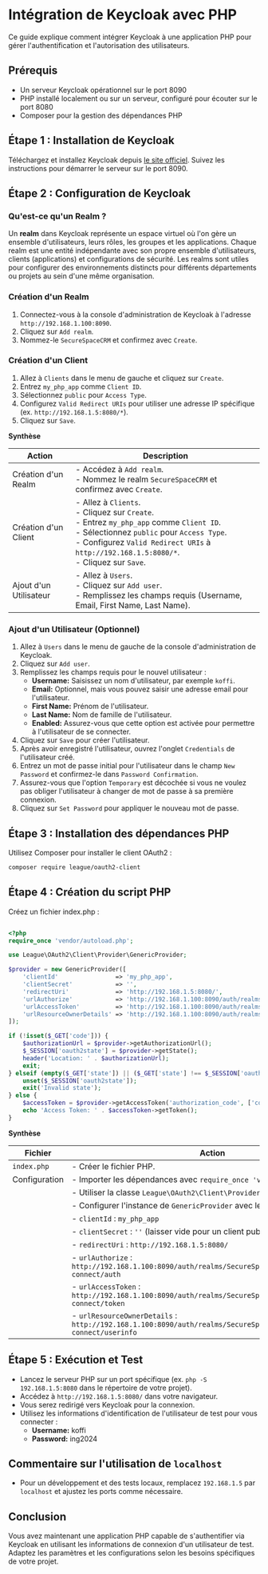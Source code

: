 
# Intégration de Keycloak avec PHP

Ce guide explique comment intégrer Keycloak à une application PHP pour gérer l'authentification et l'autorisation des utilisateurs.

## Prérequis

- Un serveur Keycloak opérationnel sur le port 8090
- PHP installé localement ou sur un serveur, configuré pour écouter sur le port 8080
- Composer pour la gestion des dépendances PHP

## Étape 1 : Installation de Keycloak

Téléchargez et installez Keycloak depuis [le site officiel](https://www.keycloak.org/downloads.html). Suivez les instructions pour démarrer le serveur sur le port 8090.

## Étape 2 : Configuration de Keycloak

### Qu'est-ce qu'un Realm ?

Un **realm** dans Keycloak représente un espace virtuel où l'on gère un ensemble d'utilisateurs, leurs rôles, les groupes et les applications. Chaque realm est une entité indépendante avec son propre ensemble d'utilisateurs, clients (applications) et configurations de sécurité. Les realms sont utiles pour configurer des environnements distincts pour différents départements ou projets au sein d'une même organisation.

### Création d'un Realm

1. Connectez-vous à la console d'administration de Keycloak à l'adresse `http://192.168.1.100:8090`.
2. Cliquez sur `Add realm`.
3. Nommez-le `SecureSpaceCRM` et confirmez avec `Create`.

### Création d'un Client

1. Allez à `Clients` dans le menu de gauche et cliquez sur `Create`.
2. Entrez `my_php_app` comme `Client ID`.
3. Sélectionnez `public` pour `Access Type`.
4. Configurez `Valid Redirect URIs` pour utiliser une adresse IP spécifique (ex. `http://192.168.1.5:8080/*`).
5. Cliquez sur `Save`.

**Synthèse**
   
| Action                       | Description                                                                                                                                                      |
|------------------------------|------------------------------------------------------------------------------------------------------------------------------------------------------------------|
| Création d'un Realm          | - Accédez à `Add realm`.<br>- Nommez le realm `SecureSpaceCRM` et confirmez avec `Create`.                                                                        |
| Création d'un Client         | - Allez à `Clients`.<br>- Cliquez sur `Create`.<br>- Entrez `my_php_app` comme `Client ID`.<br>- Sélectionnez `public` pour `Access Type`.<br>- Configurez `Valid Redirect URIs` à `http://192.168.1.5:8080/*`.<br>- Cliquez sur `Save`. |
| Ajout d'un Utilisateur       | - Allez à `Users`.<br>- Cliquez sur `Add user`.<br>- Remplissez les champs requis (Username, Email, First Name, Last Name).


### Ajout d'un Utilisateur (Optionnel)

1. Allez à `Users` dans le menu de gauche de la console d'administration de Keycloak.
2. Cliquez sur `Add user`.
3. Remplissez les champs requis pour le nouvel utilisateur :
   - **Username:** Saisissez un nom d'utilisateur, par exemple `koffi`.
   - **Email:** Optionnel, mais vous pouvez saisir une adresse email pour l'utilisateur.
   - **First Name:** Prénom de l'utilisateur.
   - **Last Name:** Nom de famille de l'utilisateur.
   - **Enabled:** Assurez-vous que cette option est activée pour permettre à l'utilisateur de se connecter.
4. Cliquez sur `Save` pour créer l'utilisateur.
5. Après avoir enregistré l'utilisateur, ouvrez l'onglet `Credentials` de l'utilisateur créé.
6. Entrez un mot de passe initial pour l'utilisateur dans le champ `New Password` et confirmez-le dans `Password Confirmation`.
7. Assurez-vous que l'option `Temporary` est décochée si vous ne voulez pas obliger l'utilisateur à changer de mot de passe à sa première connexion.
8. Cliquez sur `Set Password` pour appliquer le nouveau mot de passe.

## Étape 3 : Installation des dépendances PHP

Utilisez Composer pour installer le client OAuth2 :

```bash
composer require league/oauth2-client
```
## Étape 4 : Création du script PHP



Créez un fichier index.php :

```php

<?php
require_once 'vendor/autoload.php';

use League\OAuth2\Client\Provider\GenericProvider;

$provider = new GenericProvider([
    'clientId'                => 'my_php_app',
    'clientSecret'            => '',
    'redirectUri'             => 'http://192.168.1.5:8080/',
    'urlAuthorize'            => 'http://192.168.1.100:8090/auth/realms/SecureSpaceCRM/protocol/openid-connect/auth',
    'urlAccessToken'          => 'http://192.168.1.100:8090/auth/realms/SecureSpaceCRM/protocol/openid-connect/token',
    'urlResourceOwnerDetails' => 'http://192.168.1.100:8090/auth/realms/SecureSpaceCRM/protocol/openid-connect/userinfo'
]);

if (!isset($_GET['code'])) {
    $authorizationUrl = $provider->getAuthorizationUrl();
    $_SESSION['oauth2state'] = $provider->getState();
    header('Location: ' . $authorizationUrl);
    exit;
} elseif (empty($_GET['state']) || ($_GET['state'] !== $_SESSION['oauth2state'])) {
    unset($_SESSION['oauth2state']);
    exit('Invalid state');
} else {
    $accessToken = $provider->getAccessToken('authorization_code', ['code' => $_GET['code']]);
    echo 'Access Token: ' . $accessToken->getToken();
}

```

**Synthèse**

| Fichier      | Action                                                                                                                                                                   |
|--------------|--------------------------------------------------------------------------------------------------------------------------------------------------------------------------|
| `index.php`  | - Créer le fichier PHP.                                                                                                                                                  |
| Configuration| - Importer les dépendances avec `require_once 'vendor/autoload.php'`.                                                                                                     |
|              | - Utiliser la classe `League\OAuth2\Client\Provider\GenericProvider`.                                                                                                     |
|              | - Configurer l'instance de `GenericProvider` avec les paramètres :                                                                                                        |
|              |   - `clientId` : `my_php_app`                                                                                                                                            |
|              |   - `clientSecret` : `''` (laisser vide pour un client public)                                                                                                           |
|              |   - `redirectUri` : `http://192.168.1.5:8080/`                                                                                                                           |
|              |   - `urlAuthorize` : `http://192.168.1.100:8090/auth/realms/SecureSpaceCRM/protocol/openid-connect/auth`                                                                 |
|              |   - `urlAccessToken` : `http://192.168.1.100:8090/auth/realms/SecureSpaceCRM/protocol/openid-connect/token`                                                              |
|              |   - `urlResourceOwnerDetails` : `http://192.168.1.100:8090/auth/realms/SecureSpaceCRM/protocol/openid-connect/userinfo`                                                  |

## Étape 5 : Exécution et Test

- Lancez le serveur PHP sur un port spécifique (ex. `php -S 192.168.1.5:8080` dans le répertoire de votre projet).
- Accédez à `http://192.168.1.5:8080/` dans votre navigateur.
- Vous serez redirigé vers Keycloak pour la connexion.
- Utilisez les informations d'identification de l'utilisateur de test pour vous connecter :
  - **Username:** koffi
  - **Password:** ing2024

## Commentaire sur l'utilisation de `localhost`

- Pour un développement et des tests locaux, remplacez `192.168.1.5` par `localhost` et ajustez les ports comme nécessaire.

## Conclusion

Vous avez maintenant une application PHP capable de s'authentifier via Keycloak en utilisant les informations de connexion d'un utilisateur de test. Adaptez les paramètres et les configurations selon les besoins spécifiques de votre projet.

